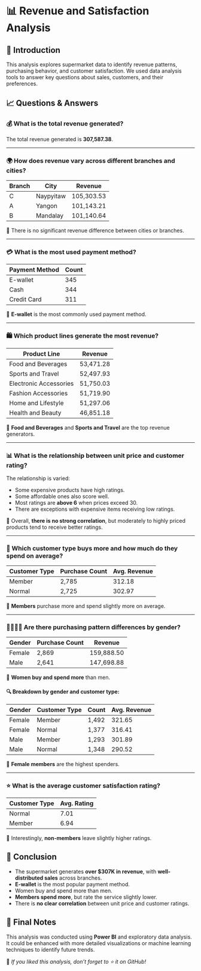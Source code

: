 # 📊 Revenue and Satisfaction Analysis

## 📌 Introduction
This analysis explores supermarket data to identify revenue patterns, purchasing behavior, and customer satisfaction. We used data analysis tools to answer key questions about sales, customers, and their preferences.

## 📈 Questions & Answers

### 💰 What is the total revenue generated?
The total revenue generated is **307,587.38**.

---

### 🌍 How does revenue vary across different branches and cities?
| Branch | City       | Revenue     |
|--------|------------|-------------|
| C      | Naypyitaw  | 105,303.53  |
| A      | Yangon     | 101,143.21  |
| B      | Mandalay   | 101,140.64  |

🔹 There is no significant revenue difference between cities or branches.

---

### 💳 What is the most used payment method?
| Payment Method    | Count |
|-------------------|-------|
| E-wallet          | 345   |
| Cash              | 344   |
| Credit Card       | 311   |

🔹 **E-wallet** is the most commonly used payment method.

---

### 🛍️ Which product lines generate the most revenue?
| Product Line             | Revenue     |
|--------------------------|-------------|
| Food and Beverages       | 53,471.28   |
| Sports and Travel        | 52,497.93   |
| Electronic Accessories   | 51,750.03   |
| Fashion Accessories      | 51,719.90   |
| Home and Lifestyle       | 51,297.06   |
| Health and Beauty        | 46,851.18   |

🔹 **Food and Beverages** and **Sports and Travel** are the top revenue generators.

---

### 📊 What is the relationship between unit price and customer rating?
The relationship is varied:
- Some expensive products have high ratings.
- Some affordable ones also score well.
- Most ratings are **above 6** when prices exceed 30.
- There are exceptions with expensive items receiving low ratings.

🔹 Overall, **there is no strong correlation**, but moderately to highly priced products tend to receive better ratings.

---

### 👥 Which customer type buys more and how much do they spend on average?
| Customer Type | Purchase Count | Avg. Revenue |
|---------------|----------------|--------------|
| Member        | 2,785          | 312.18       |
| Normal        | 2,725          | 302.97       |

🔹 **Members** purchase more and spend slightly more on average.

---

### 👨‍👩‍👧‍👦 Are there purchasing pattern differences by gender?
| Gender    | Purchase Count | Revenue      |
|-----------|----------------|--------------|
| Female    | 2,869          | 159,888.50   |
| Male      | 2,641          | 147,698.88   |

🔹 **Women buy and spend more** than men.

#### 🔍 Breakdown by gender and customer type:
| Gender    | Customer Type | Count | Avg. Revenue |
|-----------|----------------|-------|--------------|
| Female    | Member         | 1,492 | 321.65       |
| Female    | Normal         | 1,377 | 316.41       |
| Male      | Member         | 1,293 | 301.89       |
| Male      | Normal         | 1,348 | 290.52       |

🔹 **Female members** are the highest spenders.

---

### ⭐ What is the average customer satisfaction rating?
| Customer Type | Avg. Rating |
|---------------|-------------|
| Normal        | 7.01        |
| Member        | 6.94        |

🔹 Interestingly, **non-members** leave slightly higher ratings.

## 🏁 Conclusion
- The supermarket generates **over $307K in revenue**, with **well-distributed sales** across branches.
- **E-wallet** is the most popular payment method.
- Women buy and spend more than men.
- **Members spend more**, but rate the service slightly lower.
- There is **no clear correlation** between unit price and customer ratings.

## 🚀 Final Notes
This analysis was conducted using **Power BI** and exploratory data analysis. It could be enhanced with more detailed visualizations or machine learning techniques to identify future trends.

📌 *If you liked this analysis, don’t forget to ⭐ it on GitHub!*

